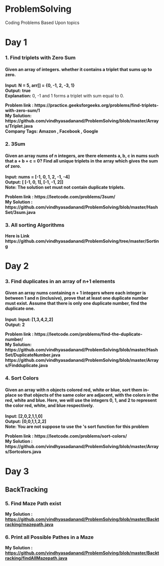 # ProblemSolving
Coding Problems Based Upon topics

<h1>Day 1 </h1>
<h3>1. Find triplets with Zero Sum</h3>
<h4>Given an array of integers.  whether it contains a triplet that sums up to zero. </h4>
<p>
  <b> Input: 
    N = 5, arr[] = {0, -1, 2, -3, 1} </b><br/>
  <b> Output: true </b> <br/>
  <b> Explanation: </b> 0, -1 and 1 forms a triplet with sum equal to 0.
 </p>
 <b>Problem link : <b> https://practice.geeksforgeeks.org/problems/find-triplets-with-zero-sum/1<br>
  <b>My Solution: </b> https://github.com/vindhyasadanand/ProblemSolving/blob/master/Arrays/Triplet.java  <br/>
  <b>Company Tags: </b> <b> Amazon</b> ,  <b> Facebook</b> , <b>Google </b><br/>

<h3>2. 3Sum </h3>
<h4>Given an array nums of n integers, are there elements a, b, c in nums such that a + b + c = 0?  Find all unique triplets in the array which gives the sum of zero. </h4>
<p>
  <b> Input: 
   nums = [-1, 0, 1, 2, -1, -4]</b><br/>
  <b> Output: [ [-1, 0, 1],  [-1, -1, 2]] </b> <br/>
  <b> Note: </b>  The solution set must not contain duplicate triplets.
 </p>
 <b>Problem link : <b> https://leetcode.com/problems/3sum/ <br>
  <b>My Solution : </b> https://github.com/vindhyasadanand/ProblemSolving/blob/master/HashSet/3sum.java<br/>
  <h3>3. All sorting Algorithms </h3>
  Here is Link https://github.com/vindhyasadanand/ProblemSolving/tree/master/Sorting
  
  <h1>Day 2 </h1>
<h3>3. Find duplicates in an array of n+1 elements</h3>
<h4>Given an array nums containing n + 1 integers where each integer is between 1 and n (inclusive), prove that at least one duplicate number must exist. Assume that there is only one duplicate number, find the duplicate one.</h4>
<p>
  <b> Input: 
   Input: [1,3,4,2,2] </b><br/>
  <b> Output: 2 </b> <br/>
 
 </p>
 <b>Problem link : <b> https://leetcode.com/problems/find-the-duplicate-number/<br>
  <b>My Solution: </b> https://github.com/vindhyasadanand/ProblemSolving/blob/master/HashSet/DuplicateNumber.java  <br/>
                    https://github.com/vindhyasadanand/ProblemSolving/blob/master/Arrays/Findduplicate.java
  
<h3>4. Sort Colors</h3>
<h4>Given an array with n objects colored red, white or blue, sort them in-place so that objects of the same color are adjacent, with the colors in the  red, white and blue.
Here, we will use the integers 0, 1, and 2 to represent the color red, white, and blue respectively.</h4>
<p>
  <b> Input: [2,0,2,1,1,0]</b><br/>
  <b> Output: [0,0,1,1,2,2] </b> <br/>
  <b> Note: You are not suppose to use the 's sort function for this problem </b>  
 </p>
 <b>Problem link : <b>https://leetcode.com/problems/sort-colors/ <br>
  <b>My Solution : </b>https://github.com/vindhyasadanand/ProblemSolving/blob/master/Arrays/Sortcolors.java <br/>
  <h1>Day 3 </h1>
  <h2>BackTracking</h2>
  <h3>5. Find Maze Path exist</h3>

  <b>My Solution : </b>https://github.com/vindhyasadanand/ProblemSolving/blob/master/Backtracking/mazepath.java <br/>
  <h3>6. Print all Possible Pathes in a Maze</h3>

  <b>My Solution : </b>https://github.com/vindhyasadanand/ProblemSolving/blob/master/Backtracking/findAllMazepath.java <br/>
 
  
 
